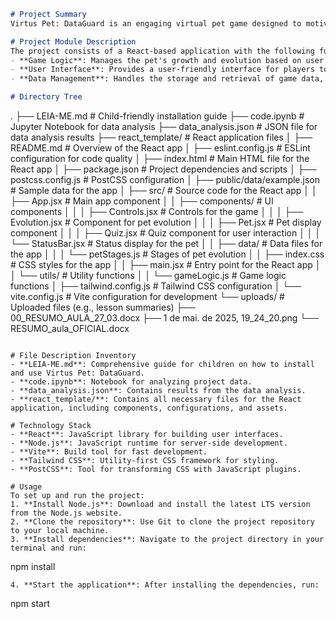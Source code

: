 ```markdown
# Project Summary
Virtus Pet: DataGuard is an engaging virtual pet game designed to motivate children to learn about artificial intelligence. Players nurture a magical egg that evolves through various stages—such as an iguana, carnotaur, giant lizard, and ultimately a dragon megazord—by answering questions correctly. The game combines fun and education, making learning interactive and rewarding.

# Project Module Description
The project consists of a React-based application with the following functional modules:
- **Game Logic**: Manages the pet's growth and evolution based on user interactions.
- **User Interface**: Provides a user-friendly interface for players to interact with their virtual pet.
- **Data Management**: Handles the storage and retrieval of game data, including pet status and user progress.

# Directory Tree
```
.
├── LEIA-ME.md                   # Child-friendly installation guide
├── code.ipynb                   # Jupyter Notebook for data analysis
├── data_analysis.json            # JSON file for data analysis results
├── react_template/               # React application files
│   ├── README.md                 # Overview of the React app
│   ├── eslint.config.js          # ESLint configuration for code quality
│   ├── index.html                # Main HTML file for the React app
│   ├── package.json              # Project dependencies and scripts
│   ├── postcss.config.js         # PostCSS configuration
│   ├── public/data/example.json   # Sample data for the app
│   ├── src/                      # Source code for the React app
│   │   ├── App.jsx               # Main app component
│   │   ├── components/           # UI components
│   │   │   ├── Controls.jsx      # Controls for the game
│   │   │   ├── Evolution.jsx     # Component for pet evolution
│   │   │   ├── Pet.jsx           # Pet display component
│   │   │   ├── Quiz.jsx          # Quiz component for user interaction
│   │   │   └── StatusBar.jsx     # Status display for the pet
│   │   ├── data/                 # Data files for the app
│   │   │   └── petStages.js      # Stages of pet evolution
│   │   ├── index.css             # CSS styles for the app
│   │   ├── main.jsx              # Entry point for the React app
│   │   └── utils/                # Utility functions
│   │       └── gameLogic.js      # Game logic functions
│   ├── tailwind.config.js        # Tailwind CSS configuration
│   └── vite.config.js            # Vite configuration for development
└── uploads/                      # Uploaded files (e.g., lesson summaries)
    ├── 00_RESUMO_AULA_27_03.docx
    ├── 1 de mai. de 2025, 19_24_20.png
    └── RESUMO_aula_OFICIAL.docx
```

# File Description Inventory
- **LEIA-ME.md**: Comprehensive guide for children on how to install and use Virtus Pet: DataGuard.
- **code.ipynb**: Notebook for analyzing project data.
- **data_analysis.json**: Contains results from the data analysis.
- **react_template/**: Contains all necessary files for the React application, including components, configurations, and assets.

# Technology Stack
- **React**: JavaScript library for building user interfaces.
- **Node.js**: JavaScript runtime for server-side development.
- **Vite**: Build tool for fast development.
- **Tailwind CSS**: Utility-first CSS framework for styling.
- **PostCSS**: Tool for transforming CSS with JavaScript plugins.

# Usage
To set up and run the project:
1. **Install Node.js**: Download and install the latest LTS version from the Node.js website.
2. **Clone the repository**: Use Git to clone the project repository to your local machine.
3. **Install dependencies**: Navigate to the project directory in your terminal and run:
   ```
   npm install
   ```
4. **Start the application**: After installing the dependencies, run:
   ```
   npm start
   ```
